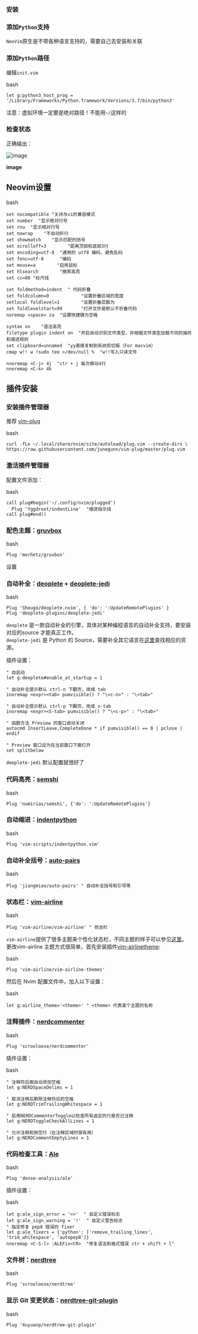 ### [](https://ncfun.gitee.io/2019/11/06/Neovim%E9%85%8D%E7%BD%AEPython%E5%BC%80%E5%8F%91%E7%8E%AF%E5%A2%83/#%E5%AE%89%E8%A3%85 "安装")安装

### [](https://ncfun.gitee.io/2019/11/06/Neovim%E9%85%8D%E7%BD%AEPython%E5%BC%80%E5%8F%91%E7%8E%AF%E5%A2%83/#%E6%B7%BB%E5%8A%A0Python%E6%94%AF%E6%8C%81 "添加Python支持")添加`Python`支持

`NeoVim`原生是不带各种语言支持的，需要自己去安装和关联

### [](https://ncfun.gitee.io/2019/11/06/Neovim%E9%85%8D%E7%BD%AEPython%E5%BC%80%E5%8F%91%E7%8E%AF%E5%A2%83/#%E6%B7%BB%E5%8A%A0Python%E8%B7%AF%E5%BE%84 "添加Python路径")添加`Python`路径

编辑`init.vim`

bash

```
let g:python3_host_prog = '/Library/Frameworks/Python.framework/Versions/3.7/bin/python3'
```

注意：虚拟环境一定要是绝对路径！不能用`~/`这样的

### [](https://ncfun.gitee.io/2019/11/06/Neovim%E9%85%8D%E7%BD%AEPython%E5%BC%80%E5%8F%91%E7%8E%AF%E5%A2%83/#%E6%A3%80%E6%9F%A5%E7%8A%B6%E6%80%81 "检查状态")检查状态

正确输出：

![image](https://ncfun.gitee.io/2019/11/06/Neovim%E9%85%8D%E7%BD%AEPython%E5%BC%80%E5%8F%91%E7%8E%AF%E5%A2%83/14006958-ffd96f334bf46fb8.png)

**image**

## [](https://ncfun.gitee.io/2019/11/06/Neovim%E9%85%8D%E7%BD%AEPython%E5%BC%80%E5%8F%91%E7%8E%AF%E5%A2%83/#Neovim%E8%AE%BE%E7%BD%AE "Neovim设置")Neovim设置

bash

```
set nocompatible "关闭与vi的兼容模式
set number  "显示绝对行号
set rnu  "显示相对行号
set nowrap    "不自动折行
set showmatch    "显示匹配的括号
set scrolloff=3        "距离顶部和底部3行
set encoding=utf-8  "通用的 utf8 编码，避免乱码
set fenc=utf-8      "编码
set mouse=a        "启用鼠标
set hlsearch        "搜索高亮
set cc=80 "标尺线

set foldmethod=indent  " 代码折叠
set foldcolumn=0            "设置折叠区域的宽度
setlocal foldlevel=1        "设置折叠层数为
set foldlevelstart=99       "打开文件是默认不折叠代码
noremap <space> za  "设置快捷键为空格

syntax on    "语法高亮
filetype plugin indent on  "开启自动识别文件类型，并根据文件类型加载不同的插件和缩进规则
set clipboard=unnamed  "yy直接复制到系统剪切板（For macvim）
cmap w!! w !sudo tee >/dev/null %  "w!!写入只读文件

nnoremap <C-j> 4j  "ctr + j 每次移动4行
nnoremap <C-k> 4k
```

## [](https://ncfun.gitee.io/2019/11/06/Neovim%E9%85%8D%E7%BD%AEPython%E5%BC%80%E5%8F%91%E7%8E%AF%E5%A2%83/#%E6%8F%92%E4%BB%B6%E5%AE%89%E8%A3%85 "插件安装")插件安装

### [](https://ncfun.gitee.io/2019/11/06/Neovim%E9%85%8D%E7%BD%AEPython%E5%BC%80%E5%8F%91%E7%8E%AF%E5%A2%83/#%E5%AE%89%E8%A3%85%E6%8F%92%E4%BB%B6%E7%AE%A1%E7%90%86%E5%99%A8 "安装插件管理器")安装插件管理器

推荐 [vim-plug](https://github.com/junegunn/vim-plug)

bash

```
curl -fLo ~/.local/share/nvim/site/autoload/plug.vim --create-dirs \
https://raw.githubusercontent.com/junegunn/vim-plug/master/plug.vim
```

### [](https://ncfun.gitee.io/2019/11/06/Neovim%E9%85%8D%E7%BD%AEPython%E5%BC%80%E5%8F%91%E7%8E%AF%E5%A2%83/#%E6%BF%80%E6%B4%BB%E6%8F%92%E4%BB%B6%E7%AE%A1%E7%90%86%E5%99%A8 "激活插件管理器")激活插件管理器

配置文件添加：

bash

```
call plug#begin('~/.config/nvim/plugged')
  Plug 'Yggdroot/indentLine'  "缩进指示线
call plug#end()
```

### [](https://ncfun.gitee.io/2019/11/06/Neovim%E9%85%8D%E7%BD%AEPython%E5%BC%80%E5%8F%91%E7%8E%AF%E5%A2%83/#%E9%85%8D%E8%89%B2%E4%B8%BB%E9%A2%98%EF%BC%9Agruvbox "配色主题：gruvbox")配色主题：[gruvbox](https://github.com/morhetz/gruvbox)

bash

```
Plug 'morhetz/gruvbox'
```

设置

### [](https://ncfun.gitee.io/2019/11/06/Neovim%E9%85%8D%E7%BD%AEPython%E5%BC%80%E5%8F%91%E7%8E%AF%E5%A2%83/#%E8%87%AA%E5%8A%A8%E8%A1%A5%E5%85%A8%EF%BC%9Adeoplete-deoplete-jedi "自动补全：deoplete + deoplete-jedi")自动补全：[deoplete](https://github.com/Shougo/deoplete.nvim) + [deoplete-jedi](https://github.com/deoplete-plugins/deoplete-jedi)

bash

```
Plug 'Shougo/deoplete.nvim', { 'do': ':UpdateRemotePlugins' }
Plug 'deoplete-plugins/deoplete-jedi'
```

`deoplete` 是一款自动补全的引擎，具体对某种编程语言的自动补全支持，要安装对应的source 才能真正工作。  
`deoplete-jedi` 是 Python 的 Source，需要补全其它语言在[这里](https://github.com/Shougo/deoplete.nvim/wiki/Completion-Sources)查找相应的资源。

插件设置：

```
" 自启动
let g:deoplete#enable_at_startup = 1

" 自动补全提示默认 ctrl-n 下翻页，改成 tab
inoremap <expr><tab> pumvisible() ? "\<c-n>" : "\<tab>"

" 自动补全提示默认 ctrl-p 下翻页，改成 s-tab
inoremap <expr><S-tab> pumvisible() ? "\<c-p>" : "\<tab>"

" 函数方法 Preview 的窗口自动关闭
autocmd InsertLeave,CompleteDone * if pumvisible() == 0 | pclose | endif

" Preview 窗口设为在当前窗口下面打开
set splitbelow
```

`deoplete-jedi` 默认配置就很好了

### [](https://ncfun.gitee.io/2019/11/06/Neovim%E9%85%8D%E7%BD%AEPython%E5%BC%80%E5%8F%91%E7%8E%AF%E5%A2%83/#%E4%BB%A3%E7%A0%81%E9%AB%98%E4%BA%AE%EF%BC%9Asemshi "代码高亮：semshi")代码高亮：[semshi](https://github.com/numirias/semshi)

bash

```
Plug 'numirias/semshi', {'do': ':UpdateRemotePlugins'}
```

### [](https://ncfun.gitee.io/2019/11/06/Neovim%E9%85%8D%E7%BD%AEPython%E5%BC%80%E5%8F%91%E7%8E%AF%E5%A2%83/#%E8%87%AA%E5%8A%A8%E7%BC%A9%E8%BF%9B%EF%BC%9Aindentpython "自动缩进：indentpython")自动缩进：[indentpython](https://github.com/vim-scripts/indentpython)

bash

```
Plug 'vim-scripts/indentpython.vim'
```

### [](https://ncfun.gitee.io/2019/11/06/Neovim%E9%85%8D%E7%BD%AEPython%E5%BC%80%E5%8F%91%E7%8E%AF%E5%A2%83/#%E8%87%AA%E5%8A%A8%E8%A1%A5%E5%85%A8%E6%8B%AC%E5%8F%B7%EF%BC%9Aauto-pairs "自动补全括号：auto-pairs")自动补全括号：[auto-pairs](https://github.com/jiangmiao/auto-pairs)

bash

```
Plug 'jiangmiao/auto-pairs' " 自动补全括号和引号等
```

### [](https://ncfun.gitee.io/2019/11/06/Neovim%E9%85%8D%E7%BD%AEPython%E5%BC%80%E5%8F%91%E7%8E%AF%E5%A2%83/#%E7%8A%B6%E6%80%81%E6%A0%8F%EF%BC%9Avim-airline "状态栏：vim-airline")状态栏：[vim-airline](https://github.com/vim-airline/vim-airline)

bash

```
Plug 'vim-airline/vim-airline' " 状态栏
```

`vim-airline`提供了很多主题来个性化状态栏，不同主题的样子可以参见[这里](https://github.com/vim-airline/vim-airline/wiki/Screenshots)。  
更改vim-airline 主题方式很简单，首先安装插件[vim-airlinetheme](https://github.com/vim-airline/vim-airline-themes):

bash

```
Plug 'vim-airline/vim-airline-themes'
```

然后在 Nvim 配置文件中，加入以下设置：

bash

```
let g:airline_theme='<theme>' " <theme> 代表某个主题的名称
```

### [](https://ncfun.gitee.io/2019/11/06/Neovim%E9%85%8D%E7%BD%AEPython%E5%BC%80%E5%8F%91%E7%8E%AF%E5%A2%83/#%E6%B3%A8%E9%87%8A%E6%8F%92%E4%BB%B6%EF%BC%9Anerdcommenter "注释插件：nerdcommenter")注释插件：[nerdcommenter](https://github.com/scrooloose/nerdcommenter)

bash

```
Plug 'scrooloose/nerdcommenter'
```

插件设置：

bash

```
" 注释符后面自动添加空格
let g:NERDSpaceDelims = 1

" 取消注释后删除注释符后的空格
let g:NERDTrimTrailingWhitespace = 1

" 启用NERDCommenterToggle以检查所有选定的行是否已注释
let g:NERDToggleCheckAllLines = 1

" 允许注释和倒空行（在注释区域时很有用）
let g:NERDCommentEmptyLines = 1
```

### [](https://ncfun.gitee.io/2019/11/06/Neovim%E9%85%8D%E7%BD%AEPython%E5%BC%80%E5%8F%91%E7%8E%AF%E5%A2%83/#%E4%BB%A3%E7%A0%81%E6%A3%80%E6%9F%A5%E5%B7%A5%E5%85%B7%EF%BC%9AAle "代码检查工具：Ale")代码检查工具：[Ale](https://github.com/dense-analysis/ale)

bash

```
Plug 'dense-analysis/ale'
```

插件设置：

bash

```
let g:ale_sign_error = '>>'  " 自定义错误标志
let g:ale_sign_warning = '!'  " 自定义警告标志
" 指定修复 pep8 错误的 fixer
let g:ale_fixers = {'python': ['remove_trailing_lines', 'trim_whitespace', 'autopep8']}
nnoremap <C-S-l> :ALEFix<CR>  "修复语法和格式错误 ctr + shift + l"
```

### [](https://ncfun.gitee.io/2019/11/06/Neovim%E9%85%8D%E7%BD%AEPython%E5%BC%80%E5%8F%91%E7%8E%AF%E5%A2%83/#%E6%96%87%E4%BB%B6%E6%A0%91%EF%BC%9Anerdtree "文件树：nerdtree")文件树：[nerdtree](https://github.com/Xuyuanp/git-nerdtree)

bash

```
Plug 'scrooloose/nerdtree'
```

### [](https://ncfun.gitee.io/2019/11/06/Neovim%E9%85%8D%E7%BD%AEPython%E5%BC%80%E5%8F%91%E7%8E%AF%E5%A2%83/#%E6%98%BE%E7%A4%BA-Git-%E5%8F%98%E6%9B%B4%E7%8A%B6%E6%80%81%EF%BC%9Anerdtree-git-plugin "显示 Git 变更状态：nerdtree-git-plugin")显示 Git 变更状态：[nerdtree-git-plugin](https://github.com/Xuyuanp/nerdtree-git-plugin)

bash

```
Plug 'Xuyuanp/nerdtree-git-plugin'
```